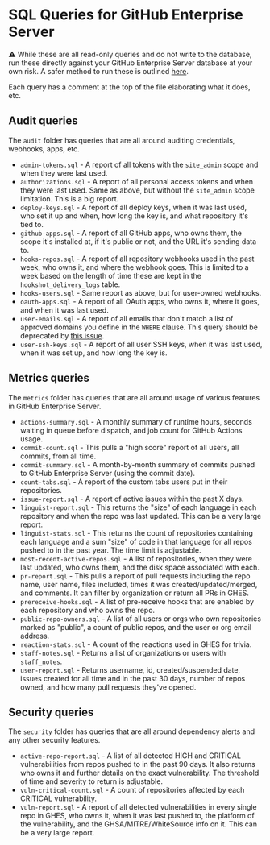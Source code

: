 # SQL Queries for GitHub Enterprise Server

:warning: While these are all read-only queries and do not write to the database, run these directly against your GitHub Enterprise Server database at your own risk.  A safer method to run these is outlined [here](USAGE.md).

Each query has a comment at the top of the file elaborating what it does, etc.

## Audit queries

The `audit` folder has queries that are all around auditing credentials, webhooks, apps, etc.

- `admin-tokens.sql` - A report of all tokens with the `site_admin` scope and when they were last used.
- `authorizations.sql` - A report of all personal access tokens and when they were last used.  Same as above, but without the `site_admin` scope limitation.  This is a big report.
- `deploy-keys.sql` - A report of all deploy keys, when it was last used, who set it up and when, how long the key is, and what repository it's tied to.
- `github-apps.sql` - A report of all GitHub apps, who owns them, the scope it's installed at, if it's public or not, and the URL it's sending data to.
- `hooks-repos.sql` - A report of all repository webhooks used in the past week, who owns it, and where the webhook goes.  This is limited to a week based on the length of time these are kept in the `hookshot_delivery_logs` table.
- `hooks-users.sql` - Same report as above, but for user-owned webhooks.
- `oauth-apps.sql` - A report of all OAuth apps, who owns it, where it goes, and when it was last used.
- `user-emails.sql` - A report of all emails that don't match a list of approved domains you define in the `WHERE` clause.  This query should be deprecated by [this issue](https://github.com/github/roadmap/issues/204).
- `user-ssh-keys.sql` - A report of all user SSH keys, when it was last used, when it was set up, and how long the key is.

## Metrics queries

The `metrics` folder has queries that are all around usage of various features in GitHub Enterprise Server.

- `actions-summary.sql` - A monthly summary of runtime hours, seconds waiting in queue before dispatch, and job count for GitHub Actions usage.
- `commit-count.sql` - This pulls a "high score" report of all users, all commits, from all time.
- `commit-summary.sql` - A month-by-month summary of commits pushed to GitHub Enterprise Server (using the commit date).
- `count-tabs.sql` - A report of the custom tabs users put in their repositories.
- `issue-report.sql` - A report of active issues within the past X days.
- `linguist-report.sql` - This returns the "size" of each language in each repository and when the repo was last updated.  This can be a very large report.
- `linguist-stats.sql` - This returns the count of repositories containing each language and a sum "size" of code in that language for all repos pushed to in the past year.  The time limit is adjustable.
- `most-recent-active-repos.sql` - A list of repositories, when they were last updated, who owns them, and the disk space associated with each.
- `pr-report.sql` - This pulls a report of pull requests including the repo name, user name, files included, times it was created/updated/merged, and comments.  It can filter by organization or return all PRs in GHES.
- `prereceive-hooks.sql` - A list of pre-receive hooks that are enabled by each repository and who owns the repo.
- `public-repo-owners.sql` - A list of all users or orgs who own repositories marked as "public", a count of public repos, and the user or org email address.
- `reaction-stats.sql` - A count of the reactions used in GHES for trivia.
- `staff-notes.sql` - Returns a list of organizations or users with `staff_notes`.
- `user-report.sql` - Returns username, id, created/suspended date, issues created for all time and in the past 30 days, number of repos owned, and how many pull requests they've opened.

## Security queries

The `security` folder has queries that are all around dependency alerts and any other security features.

- `active-repo-report.sql` - A list of all detected HIGH and CRITICAL vulnerabilities from repos pushed to in the past 90 days.  It also returns who owns it and further details on the exact vulnerability.  The threshold of time and severity to return is adjustable.
- `vuln-critical-count.sql` - A count of repositories affected by each CRITICAL vulnerability.
- `vuln-report.sql` - A report of all detected vulnerabilities in every single repo in GHES, who owns it, when it was last pushed to, the platform of the vulnerability, and the GHSA/MITRE/WhiteSource info on it.  This can be a very large report.
